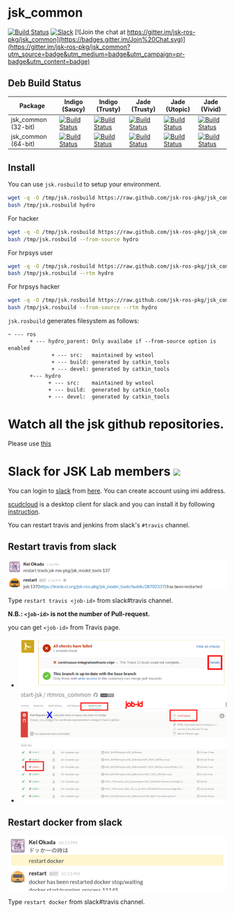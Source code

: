 jsk_common
===

[![Build Status](https://travis-ci.org/jsk-ros-pkg/jsk_common.svg?branch=master)](https://travis-ci.org/jsk-ros-pkg/jsk_common)
[![Slack](https://img.shields.io/badge/slack-jsk--robotics-e100e1.svg)](http://jsk-robotics.slack.com)
[![Join the chat at https://gitter.im/jsk-ros-pkg/jsk_common](https://badges.gitter.im/Join%20Chat.svg)](https://gitter.im/jsk-ros-pkg/jsk_common?utm_source=badge&utm_medium=badge&utm_campaign=pr-badge&utm_content=badge)

Deb Build Status
------------

Package | Indigo (Saucy) | Indigo (Trusty) | Jade (Trusty) | Jade (Utopic) | Jade (Vivid)
------- | -------------- | --------------- | ------------- | ------------- | ------------
jsk_common (32-bit) | [![Build Status](http://jenkins.ros.org/buildStatus/icon?job=ros-indigo-jsk-common_binarydeb_saucy_i386)](http://jenkins.ros.org/job/ros-indigo-jsk-common_binarydeb_saucy_i386/) | [![Build Status](http://jenkins.ros.org/buildStatus/icon?job=ros-indigo-jsk-common_binarydeb_trusty_i386)](http://jenkins.ros.org/job/ros-indigo-jsk-common_binarydeb_trusty_i386/) | [![Build Status](http://jenkins.ros.org/buildStatus/icon?job=ros-jade-jsk-common_binarydeb_trusty_i386)](http://jenkins.ros.org/job/ros-jade-jsk-common_binarydeb_trusty_i386/) | [![Build Status](http://jenkins.ros.org/buildStatus/icon?job=ros-jade-jsk-common_binarydeb_utopic_i386)](http://jenkins.ros.org/job/ros-jade-jsk-common_binarydeb_utopic_i386/) | [![Build Status](http://jenkins.ros.org/buildStatus/icon?job=ros-jade-jsk-common_binarydeb_vivid_i386)](http://jenkins.ros.org/job/ros-jade-jsk-common_binarydeb_vivid_i386/) |
jsk_common (64-bit) | [![Build Status](http://jenkins.ros.org/buildStatus/icon?job=ros-indigo-jsk-common_binarydeb_saucy_amd64)](http://jenkins.ros.org/job/ros-indigo-jsk-common_binarydeb_saucy_amd64/) | [![Build Status](http://jenkins.ros.org/buildStatus/icon?job=ros-indigo-jsk-common_binarydeb_trusty_amd64)](http://jenkins.ros.org/job/ros-indigo-jsk-common_binarydeb_trusty_amd64/) | [![Build Status](http://jenkins.ros.org/buildStatus/icon?job=ros-jade-jsk-common_binarydeb_trusty_amd64)](http://jenkins.ros.org/job/ros-jade-jsk-common_binarydeb_trusty_amd64/) | [![Build Status](http://jenkins.ros.org/buildStatus/icon?job=ros-jade-jsk-common_binarydeb_utopic_amd64)](http://jenkins.ros.org/job/ros-jade-jsk-common_binarydeb_utopic_amd64/) | [![Build Status](http://jenkins.ros.org/buildStatus/icon?job=ros-jade-jsk-common_binarydeb_vivid_amd64)](http://jenkins.ros.org/job/ros-jade-jsk-common_binarydeb_vivid_amd64/) |


Install
---
You can use `jsk.rosbuild` to setup your environment.


```sh
wget -q -O /tmp/jsk.rosbuild https://raw.github.com/jsk-ros-pkg/jsk_common/master/jsk.rosbuild
bash /tmp/jsk.rosbuild hydro
```

For hacker

```sh
wget -q -O /tmp/jsk.rosbuild https://raw.github.com/jsk-ros-pkg/jsk_common/master/jsk.rosbuild
bash /tmp/jsk.rosbuild --from-source hydro
```

For hrpsys user

```sh
wget -q -O /tmp/jsk.rosbuild https://raw.github.com/jsk-ros-pkg/jsk_common/master/jsk.rosbuild
bash /tmp/jsk.rosbuild --rtm hydro
```

For hrpsys hacker

```sh
wget -q -O /tmp/jsk.rosbuild https://raw.github.com/jsk-ros-pkg/jsk_common/master/jsk.rosbuild
bash /tmp/jsk.rosbuild --from-source --rtm hydro
```

`jsk.rosbuild` generates filesystem as follows:

```
~ --- ros
       + --- hydro_parent: Only availabe if --from-source option is enabled
              + --- src:   maintained by wstool
              + --- build: generated by catkin_tools
              + --- devel: generated by catkin_tools
       +--- hydro
             + --- src:    maintained by wstool
             + --- build:  generated by catkin_tools
             + --- devel:  generated by catkin_tools
```

Watch all the jsk github repositories.
===
Please use [this](http://jsk-github-watcher.herokuapp.com/)

Slack for JSK Lab members ![](https://upload.wikimedia.org/wikipedia/en/7/76/Slack_Icon.png)
=========================
You can login to [slack](https://slack.com/) from [here](https://jsk-robotics.slack.com).
You can create account using imi address.

[scudcloud](https://github.com/raelgc/scudcloud) is a desktop client for slack and you can install it
by following [instruction](https://github.com/raelgc/scudcloud#ubuntukubuntu-mint-and-debian).

You can restart travis and jenkins from slack's `#travis` channel.

Restart travis from slack
-------------------------
![](images/restart_travis.png)

Type `restart travis <job-id>` from slack#travis channel.

**N.B.: `<job-id>` is not the number of Pull-request.**

you can get `<job-id>` from Travis page.

- ![](images/PR_page.png)
- ![](images/Travis_page.png)

Restart docker from slack
-------------------------
![](images/restart_docker.png)

Type `restart docker` from slack#travis channel.
